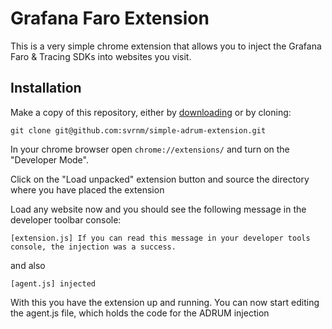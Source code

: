# Grafana Faro Extension

This is a very simple chrome extension that allows you to inject the Grafana Faro & Tracing SDKs into websites you visit.

## Installation

Make a copy of this repository, either by [downloading](https://github.com/svrnm/simple-adrum-extension/archive/master.zip) or by cloning:

```shell
git clone git@github.com:svrnm/simple-adrum-extension.git
```

In your chrome browser open `chrome://extensions/` and turn on the "Developer Mode".

Click on the "Load unpacked" extension button and source the directory where you have placed the extension

Load any website now and you should see the following message in the developer toolbar console:

```
[extension.js] If you can read this message in your developer tools console, the injection was a success.
```

and also 

```
[agent.js] injected
```

With this you have the extension up and running. You can now start editing the agent.js file, which holds the code for the ADRUM injection
